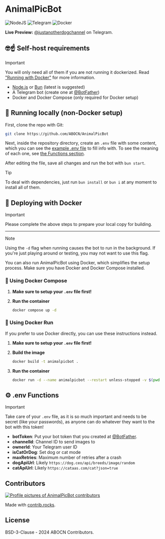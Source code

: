# AnimalPicBot

![NodeJS](https://img.shields.io/badge/node.js-6DA55F?style=for-the-badge&logo=node.js&logoColor=white)
![Telegram](https://img.shields.io/badge/Telegram-2CA5E0?style=for-the-badge&logo=telegram&logoColor=white)
![Docker](https://img.shields.io/badge/docker-%230db7ed.svg?style=for-the-badge&logo=docker&logoColor=white)

**Live Preview:** [@justanotherdogchannel](https://t.me/justanotherdogchannel) on Telegram.

## 🤓☝️ Self-host requirements

> [!IMPORTANT]
> You will only need all of them if you are not running it dockerized. Read ["Running with Docker"](#running-with-docker) for more information.

- [Node.js](https://nodejs.org) or [Bun](https://bun.sh) (latest is suggested)
- A Telegram bot (create one at [@BotFather](https://t.me/botfather))
- Docker and Docker Compose (only required for Docker setup)

## 🚀 Running locally (non-Docker setup)

First, clone the repo with Git:

```bash
git clone https://github.com/ABOCN/AnimalPicBot
```

Next, inside the repository directory, create an `.env` file with some content, which you can see the [example .env file](.env.example) to fill info with. To see the meaning of each one, see [the Functions section](#env-functions).

After editing the file, save all changes and run the bot with ``bun start``.

> [!TIP]
> To deal with dependencies, just run ``bun install`` or ``bun i`` at any moment to install all of them.

## 🐋 Deploying with Docker

> [!IMPORTANT]
> Please complete the above steps to prepare your local copy for building.

---

> [!NOTE]
> Using the `-d` flag when running causes the bot to run in the background. If you're just playing around or testing, you may not want to use this flag.

You can also run AnimalPicBot using Docker, which simplifies the setup process. Make sure you have Docker and Docker Compose installed.

### 📃 Using Docker Compose

1. **Make sure to setup your `.env` file first!**

2. **Run the container**

   ```bash
   docker compose up -d
   ```

### 🚀 Using Docker Run

If you prefer to use Docker directly, you can use these instructions instead.

1. **Make sure to setup your `.env` file first!**

2. **Build the image**

   ```bash
   docker build -t animalpicbot .
   ```

3. **Run the container**

   ```bash
   docker run -d --name animalpicbot --restart unless-stopped -v $(pwd)/.env:/usr/src/app/.env:ro animalpicbot
   ```

## ⚙️ .env Functions

> [!IMPORTANT]
> Take care of your ``.env`` file, as it is so much important and needs to be secret (like your passwords), as anyone can do whatever they want to the bot with this token!

- **botToken**: Put your bot token that you created at [@BotFather](https://t.me/botfather).
- **channelId**: Channel ID to send images to
- **ownerId**: Your Telegram user ID
- **isCatOrDog**: Set dog or cat mode
- **maxRetries**: Maximum number of retries after a crash
- **dogApiUrl**: Likely `https://dog.ceo/api/breeds/image/random`
- **catApiUrl**: Likely `https://cataas.com/cat?json=true`

## Contributors

<a href="https://github.com/abocn/AnimalPicBot/graphs/contributors">
  <img src="https://contrib.rocks/image?repo=abocn/AnimalPicBot" alt="Profile pictures of AnimalPicBot contributors" />
</a>

Made with [contrib.rocks](https://contrib.rocks).

## License

BSD-3-Clause - 2024 ABOCN Contributors.
